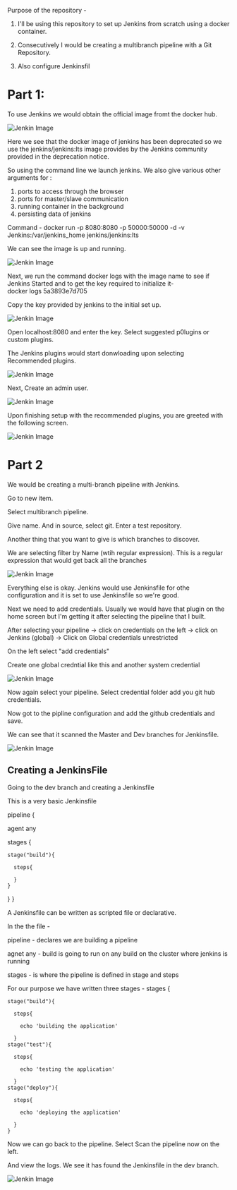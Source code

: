 Purpose of the repository - 

1. I'll be using this repository to set up Jenkins from scratch using a docker container. 

2. Consecutively I would be creating a multibranch pipeline with a Git Repository. 

3. Also configure Jenkinsfil




# Part 1: 

To use Jenkins we would obtain the official image fromt the docker hub. 

![Jenkin Image](imgs/jenkinDockerHub.png)

Here we see that the docker image of jenkins has been deprecated so we use the  jenkins/jenkins:lts image provides by the Jenkins community provided in the deprecation notice. 

So using the command line we launch jenkins. 
We also give various other arguments for : 
1. ports to access through the browser 
2. ports for master/slave communication 
3. running container in the background
4. persisting data of jenkins

Command - 
docker run -p 8080:8080 -p 50000:50000 -d -v Jenkins:/var/jenkins_home jenkins/jenkins:lts

We can see the image is up and running. 

![Jenkin Image](imgs/dockerCommand.png)


Next, we run the command docker logs with the image name to see if Jenkins Started and to get the key required to initialize it-  
docker logs 5a3893e7d705


Copy the key provided by jenkins to the initial set up.


![Jenkin Image](imgs/jenkinsKey.png)

Open localhost:8080 and enter the key. Select suggested p0lugins or custom plugins. 


The Jenkins plugins would start donwloading upon selecting Recommended plugins. 

![Jenkin Image](imgs/jenkinsPlugins.png)


Next, Create an admin user. 

![Jenkin Image](imgs/jenkinsAdminUser.png)



Upon finishing setup with the recommended plugins, you are greeted with the following screen.

![Jenkin Image](imgs/jenkinsWelcome.png)




# Part 2

We would be creating a multi-branch pipeline with Jenkins.

Go to new item. 

Select multibranch pipeline. 

Give name. And in source, select git. Enter a test repository. 

Another thing that you want to give is which branches to discover. 

We are selecting filter by Name (wtih regular expression). This is a regular expression that would get back all the branches

![Jenkin Image](imgs/jenkinsMultiPipelineConfig.png)

Everything else is okay. Jenkins would use Jenkinsfile for othe configuration and it is set to use Jenkinsfile so we're good. 

Next we need to add credentials. Usually we would have that plugin on the home screen but I'm getting it after selecting the pipeline that I built. 

After selecting your pipeline -> click on credentials on the left -> click on Jenkins (global) -> Click on Global credentials unrestricted 

On the left select "add credentials" 

Create one global credntial like this and another system credential

![Jenkin Image](imgs/jenkinsAddCredentials.png)

Now again select your pipeline. Select credential folder add you git hub credentials. 

Now got to the pipline configuration and add the github credentials and save. 

We can see that it scanned the Master and Dev branches for Jenkinsfile.

![Jenkin Image](imgs/jenkinsPipelineLog.png)


## Creating a JenkinsFile

Going to the dev branch and creating a Jenkinsfile 

This is a very basic Jenkinsfile 


pipeline {
  
  agent any
  
  stages {
    
    stage("build"){
      
      steps{
      
      }
    }
  }
}


A Jenkinsfile can be written as scripted file or declarative.

In the the file -

pipeline - declares we are building a pipeline

agnet any - build is going to run on any build on the cluster where jenkins is running

stages - is where the pipeline is defined in stage and steps

For our purpose we have written three stages - 
stages {
    
    stage("build"){
      
      steps{
        
        echo 'building the application'
      
      }
    stage("test"){
      
      steps{
        
        echo 'testing the application'
      
      }
    stage("deploy"){
      
      steps{
        
        echo 'deploying the application'
      
      }
    }

  
  
Now we can go back to the pipeline. Select Scan the pipeline now on the left. 

And view the logs. We see it has found the Jenkinsfile in the dev branch. 


![Jenkin Image](imgs/jenkinsJenkinsfileFound.png)
